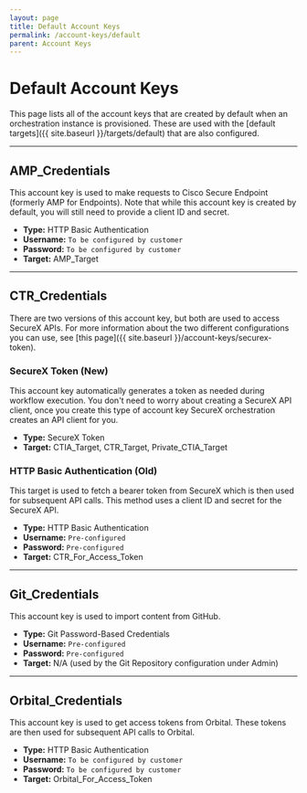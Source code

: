 ```yaml
---
layout: page
title: Default Account Keys
permalink: /account-keys/default
parent: Account Keys
---
```


# Default Account Keys
This page lists all of the account keys that are created by default when an orchestration instance is provisioned. These are used with the [default targets]({{ site.baseurl }}/targets/default) that are also configured.

---

## AMP_Credentials
This account key is used to make requests to Cisco Secure Endpoint (formerly AMP for Endpoints). Note that while this account key is created by default, you will still need to provide a client ID and secret.

* **Type:** HTTP Basic Authentication
* **Username:** `To be configured by customer`
* **Password:** `To be configured by customer`
* **Target:** AMP_Target

---

## CTR_Credentials
There are two versions of this account key, but both are used to access SecureX APIs. For more information about the two different configurations you can use, see [this page]({{ site.baseurl }}/account-keys/securex-token).

### SecureX Token (New)
This account key automatically generates a token as needed during workflow execution. You don't need to worry about creating a SecureX API client, once you create this type of account key SecureX orchestration creates an API client for you.
* **Type:** SecureX Token
* **Target:** CTIA_Target, CTR_Target, Private_CTIA_Target

### HTTP Basic Authentication (Old)
This target is used to fetch a bearer token from SecureX which is then used for subsequent API calls. This method uses a client ID and secret for the SecureX API.
* **Type:** HTTP Basic Authentication
* **Username:** `Pre-configured`
* **Password:** `Pre-configured`
* **Target:** CTR_For_Access_Token

---

## Git_Credentials
This account key is used to import content from GitHub.

* **Type:** Git Password-Based Credentials
* **Username:** `Pre-configured`
* **Password:** `Pre-configured`
* **Target:** N/A (used by the Git Repository configuration under Admin)

---

## Orbital_Credentials
This account key is used to get access tokens from Orbital. These tokens are then used for subsequent API calls to Orbital.

* **Type:** HTTP Basic Authentication
* **Username:** `To be configured by customer`
* **Password:** `To be configured by customer`
* **Target:** Orbital_For_Access_Token
